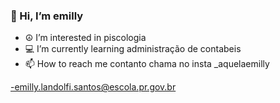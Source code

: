  ### 👋 Hi, I’m emilly ### 
- ☮️ I’m interested in piscologia
- 💻 I’m currently learning administração de contabeis
- 📫 How to reach me contanto chama no insta _aquelaemilly

-emilly.landolfi.santos@escola.pr.gov.br

[](https://tenor.com/pt-BR/view/corinthians-gif-12849187)
